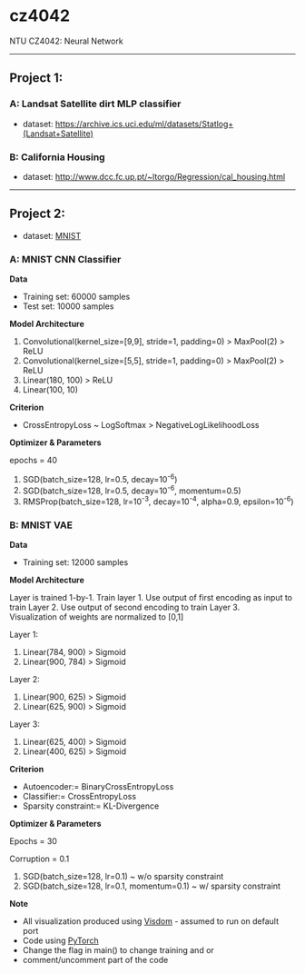 # cz4042
NTU CZ4042: Neural Network

---

## Project 1:

### A: Landsat Satellite dirt MLP classifier

- dataset: https://archive.ics.uci.edu/ml/datasets/Statlog+(Landsat+Satellite)

### B: California Housing

- dataset: http://www.dcc.fc.up.pt/~ltorgo/Regression/cal_housing.html

---

## Project 2:

- dataset: [MNIST](http://yann.lecun.com/exdb/mnist/)

### A: MNIST CNN Classifier

**Data**

- Training set: 60000 samples
- Test set: 10000 samples

**Model Architecture**

1. Convolutional(kernel_size=[9,9], stride=1, padding=0) > MaxPool(2) > ReLU 
2. Convolutional(kernel_size=[5,5], stride=1, padding=0) > MaxPool(2) > ReLU 
3. Linear(180, 100) > ReLU
4. Linear(100, 10)

**Criterion**

- CrossEntropyLoss ~ LogSoftmax > NegativeLogLikelihoodLoss

**Optimizer & Parameters**

epochs = 40
1. SGD(batch_size=128, lr=0.5, decay=10<sup>-6</sup>)
2. SGD(batch_size=128, lr=0.5, decay=10<sup>-6</sup>, momentum=0.5)
3. RMSProp(batch_size=128, lr=10<sup>-3</sup>, decay=10<sup>-4</sup>, alpha=0.9, epsilon=10<sup>-6</sup>)


### B: MNIST VAE
**Data**
- Training set: 12000 samples

**Model Architecture**

Layer is trained 1-by-1. Train layer 1. Use output of first encoding as input to train Layer 2. Use output of second encoding to train Layer 3.
<br>Visualization of weights are normalized to [0,1]

Layer 1:
1. Linear(784, 900) > Sigmoid
2. Linear(900, 784) > Sigmoid

Layer 2:
1. Linear(900, 625) > Sigmoid
2. Linear(625, 900) > Sigmoid

Layer 3:
1. Linear(625, 400) > Sigmoid
2. Linear(400, 625) > Sigmoid

**Criterion**
- Autoencoder:= BinaryCrossEntropyLoss
- Classifier:= CrossEntropyLoss
- Sparsity constraint:= KL-Divergence

**Optimizer & Parameters**

Epochs = 30

Corruption = 0.1

1. SGD(batch_size=128, lr=0.1) ~ w/o sparsity constraint
2. SGD(batch_size=128, lr=0.1, momentum=0.1) ~ w/ sparsity constraint


**Note**
- All visualization produced using [Visdom](https://github.com/facebookresearch/visdom) - assumed to run on default port
- Code using [PyTorch](http://pytorch.org/)
- Change the flag in main() to change training and or
- comment/uncomment part of the code

